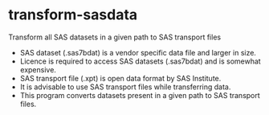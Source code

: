 # transform-sasdata
Transform all SAS datasets in a given path to SAS transport files
 - SAS dataset (.sas7bdat) is a vendor specific data file and larger in size.
 - Licence is required to access SAS datasets (.sas7bdat) and is somewhat expensive.
 - SAS transport file (.xpt) is open data format by SAS Institute.
 - It is advisable to use SAS transport files while transferring data.
 - This program converts datasets present in a given path to SAS transport files.
